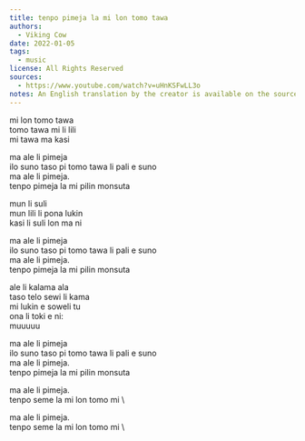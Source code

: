 ```yaml
---
title: tenpo pimeja la mi lon tomo tawa
authors:
  - Viking Cow
date: 2022-01-05
tags:
  - music
license: All Rights Reserved
sources:
  - https://www.youtube.com/watch?v=uHnKSFwLL3o
notes: An English translation by the creator is available on the sources
---
```


mi lon tomo tawa  \
tomo tawa mi li lili  \
mi tawa ma kasi

ma ale li pimeja  \
ilo suno taso pi tomo tawa li pali e suno  \
ma ale li pimeja.  \
tenpo pimeja la mi pilin monsuta

mun li suli  \
mun lili li pona lukin  \
kasi li suli lon ma ni

ma ale li pimeja  \
ilo suno taso pi tomo tawa li pali e suno  \
ma ale li pimeja.  \
tenpo pimeja la mi pilin monsuta

ale li kalama ala  \
taso telo sewi li kama  \
mi lukin e soweli tu  \
ona li toki e ni:  \
muuuuu

ma ale li pimeja  \
ilo suno taso pi tomo tawa li pali e suno  \
ma ale li pimeja.  \
tenpo pimeja la mi pilin monsuta

ma ale li pimeja.  \
tenpo seme la mi lon tomo mi  \

ma ale li pimeja.  \
tenpo seme la mi lon tomo mi  \
